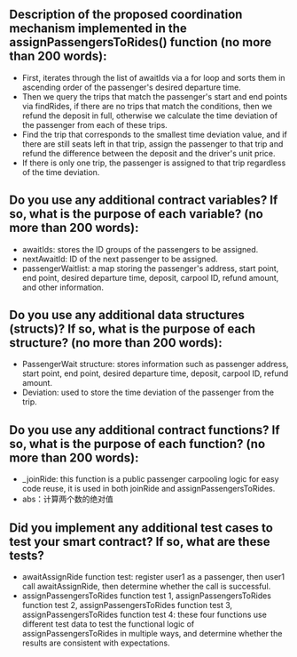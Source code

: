 ## Description of the proposed coordination mechanism implemented in the assignPassengersToRides() function (no more than 200 words):
- First, iterates through the list of awaitIds via a for loop and sorts them in ascending order of the passenger's desired departure time.
- Then we query the trips that match the passenger's start and end points via findRides, if there are no trips that match the conditions, then we refund the deposit in full, otherwise we calculate the time deviation of the passenger from each of these trips.
- Find the trip that corresponds to the smallest time deviation value, and if there are still seats left in that trip, assign the passenger to that trip and refund the difference between the deposit and the driver's unit price.
- If there is only one trip, the passenger is assigned to that trip regardless of the time deviation.
## Do you use any additional contract variables? If so, what is the purpose of each variable? (no more than 200 words):
- awaitIds: stores the ID groups of the passengers to be assigned.
- nextAwaitId: ID of the next passenger to be assigned.
- passengerWaitlist: a map storing the passenger's address, start point, end point, desired departure time, deposit, carpool ID, refund amount, and other information.

## Do you use any additional data structures (structs)? If so, what is the purpose of each structure? (no more than 200 words):
- PassengerWait structure: stores information such as passenger address, start point, end point, desired departure time, deposit, carpool ID, refund amount.
- Deviation: used to store the time deviation of the passenger from the trip.

## Do you use any additional contract functions? If so, what is the purpose of each function? (no more than 200 words):
- _joinRide: this function is a public passenger carpooling logic for easy code reuse, it is used in both joinRide and assignPassengersToRides.
- abs：计算两个数的绝对值

## Did you implement any additional test cases to test your smart contract? If so, what are these tests?
- awaitAssignRide function test: register user1 as a passenger, then user1 call awaitAssignRide, then determine whether the call is successful.
- assignPassengersToRides function test 1, assignPassengersToRides function test 2, assignPassengersToRides function test 3, assignPassengersToRides function test 4: these four functions use different test data to test the functional logic of assignPassengersToRides in multiple ways, and determine whether the results are consistent with expectations.